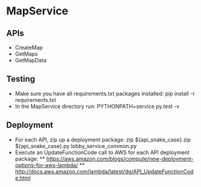 # MapService

## APIs

* CreateMap
* GetMaps
* GetMapData

## Testing

* Make sure you have all requirements.txt packages installed: pip install -r requirements.txt
* In the MapService directory run: PYTHONPATH=service py.test -v

## Deployment

* For each API, zip up a deployment package: zip ${api_snake_case}.zip ${api_snake_case}.py lobby_service_common.py
* Execute an UpdateFunctionCode call to AWS for each API deployment package:
** https://aws.amazon.com/blogs/compute/new-deployment-options-for-aws-lambda/
** http://docs.aws.amazon.com/lambda/latest/dg/API_UpdateFunctionCode.html
